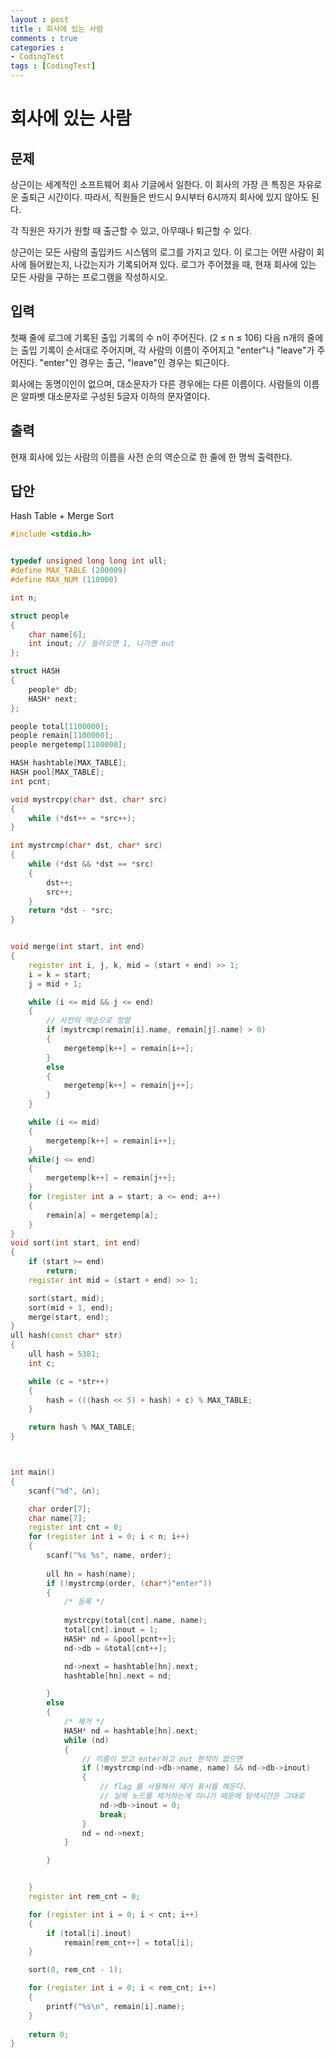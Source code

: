 ```yaml
---
layout : post
title : 회사에 있는 사람
comments : true
categories : 
- CodingTest
tags : [CodingTest]
---
```


# 회사에 있는 사람

## 문제
상근이는 세계적인 소프트웨어 회사 기글에서 일한다. 이 회사의 가장 큰 특징은 자유로운 출퇴근 시간이다. 따라서, 직원들은 반드시 9시부터 6시까지 회사에 있지 않아도 된다.

각 직원은 자기가 원할 때 출근할 수 있고, 아무때나 퇴근할 수 있다.

상근이는 모든 사람의 출입카드 시스템의 로그를 가지고 있다. 이 로그는 어떤 사람이 회사에 들어왔는지, 나갔는지가 기록되어져 있다. 로그가 주어졌을 때, 현재 회사에 있는 모든 사람을 구하는 프로그램을 작성하시오.

## 입력
첫째 줄에 로그에 기록된 출입 기록의 수 n이 주어진다. (2 ≤ n ≤ 106) 다음 n개의 줄에는 출입 기록이 순서대로 주어지며, 각 사람의 이름이 주어지고 "enter"나 "leave"가 주어진다. "enter"인 경우는 출근, "leave"인 경우는 퇴근이다.

회사에는 동명이인이 없으며, 대소문자가 다른 경우에는 다른 이름이다. 사람들의 이름은 알파벳 대소문자로 구성된 5글자 이하의 문자열이다.

## 출력
현재 회사에 있는 사람의 이름을 사전 순의 역순으로 한 줄에 한 명씩 출력한다.

## 답안

Hash Table + Merge Sort

```cpp
#include <stdio.h>


typedef unsigned long long int ull;
#define MAX_TABLE (200009)
#define MAX_NUM (110000)

int n;

struct people
{
    char name[6];
    int inout; // 들어오면 1, 나가면 out
};

struct HASH
{
    people* db;
    HASH* next;
};

people total[1100000];
people remain[1100000];
people mergetemp[1100000];

HASH hashtable[MAX_TABLE];
HASH pool[MAX_TABLE];
int pcnt;

void mystrcpy(char* dst, char* src)
{
    while (*dst++ = *src++);
}

int mystrcmp(char* dst, char* src)
{
    while (*dst && *dst == *src)
    {
        dst++;
        src++;
    }
    return *dst - *src;
}


void merge(int start, int end)
{
    register int i, j, k, mid = (start + end) >> 1;
    i = k = start;
    j = mid + 1;

    while (i <= mid && j <= end)
    {
        // 사전의 역순으로 정렬
        if (mystrcmp(remain[i].name, remain[j].name) > 0)
        {
            mergetemp[k++] = remain[i++];
        }
        else
        {
            mergetemp[k++] = remain[j++];
        }
    }

    while (i <= mid)
    {
        mergetemp[k++] = remain[i++];
    }
    while(j <= end)
    {
        mergetemp[k++] = remain[j++];
    }
    for (register int a = start; a <= end; a++)
    {
        remain[a] = mergetemp[a];
    }
}
void sort(int start, int end)
{
    if (start >= end)
        return;
    register int mid = (start + end) >> 1;

    sort(start, mid);
    sort(mid + 1, end);
    merge(start, end);
}
ull hash(const char* str)
{
    ull hash = 5381;
    int c;

    while (c = *str++)
    {
        hash = (((hash << 5) + hash) + c) % MAX_TABLE;
    }

    return hash % MAX_TABLE;
}



int main()
{
    scanf("%d", &n);

    char order[7];
    char name[7];
    register int cnt = 0;
    for (register int i = 0; i < n; i++)
    {
        scanf("%s %s", name, order);
        
        ull hn = hash(name);
        if (!mystrcmp(order, (char*)"enter"))
        {
            /* 등록 */
           
            mystrcpy(total[cnt].name, name);
            total[cnt].inout = 1;
            HASH* nd = &pool[pcnt++];
            nd->db = &total[cnt++];

            nd->next = hashtable[hn].next;
            hashtable[hn].next = nd;

        }
        else
        {
            /* 제거 */
            HASH* nd = hashtable[hn].next;
            while (nd)
            {
                // 이름이 있고 enter하고 out 한적이 없으면
                if (!mystrcmp(nd->db->name, name) && nd->db->inout)
                {
                    // flag 를 사용해서 제거 표시를 해둔다.
                    // 실제 노드를 제거하는게 아니기 때문에 탐색시간은 그대로
                    nd->db->inout = 0;
                    break;
                }
                nd = nd->next;
            }

        }


    }
    register int rem_cnt = 0;

    for (register int i = 0; i < cnt; i++)
    {
        if (total[i].inout)
            remain[rem_cnt++] = total[i];
    }

    sort(0, rem_cnt - 1);

    for (register int i = 0; i < rem_cnt; i++)
    {
        printf("%s\n", remain[i].name);
    }
 
    return 0;
}
```

